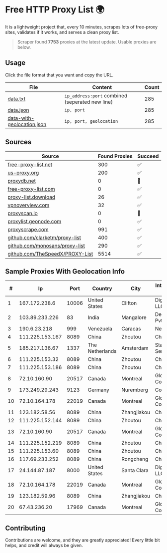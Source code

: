 
# Free HTTP Proxy List 🌍

It is a lightweight project that, every 10 minutes, scrapes lots of free-proxy sites, validates if it works, and serves a clean proxy list.


> Scraper found **7753** proxies at the latest update. Usable proxies are below.

## Usage

Click the file format that you want and copy the URL.


|File|Content|Count|
|----|-------|-----|
|[data.txt](https://raw.githubusercontent.com/themiralay/Proxy-List-World/master/data.txt)|`ip_address:port` combined (seperated new line)|285|
|[data.json](https://raw.githubusercontent.com/themiralay/Proxy-List-World/master/data.json)|`ip, port`|285|
|[data-with-geolocation.json](https://raw.githubusercontent.com/themiralay/Proxy-List-World/master/data-with-geolocation.json)|`ip, port, geolocation`|285|

## Sources

|Source|Found Proxies|Succeed|
|------|-------------|-------|
|[free-proxy-list.net](https://free-proxy-list.net)|300|✅|
|[us-proxy.org](https://www.us-proxy.org)|200|✅|
|[proxydb.net](http://proxydb.net)|0|🚫|
|[free-proxy-list.com](https://free-proxy-list.com/?page=&port=&type%5B%5D=http&type%5B%5D=https&up_time=0&search=Search)|0|✅|
|[proxy-list.download](https://www.proxy-list.download/HTTP)|26|✅|
|[vpnoverview.com](https://vpnoverview.com/privacy/anonymous-browsing/free-proxy-servers)|32|✅|
|[proxyscan.io](https://www.proxyscan.io)|0|🚫|
|[proxylist.geonode.com](https://proxylist.geonode.com/api/proxy-list?limit=300&page=1&sort_by=lastChecked&sort_type=desc&protocols=http,https)|0|✅|
|[proxyscrape.com](https://api.proxyscrape.com/v2/?request=displayproxies&protocol=http&timeout=10000&country=all&ssl=all&anonymity=all)|991|✅|
|[github.com/clarketm/proxy-list](https://raw.githubusercontent.com/clarketm/proxy-list/master/proxy-list-raw.txt)|400|✅|
|[github.com/monosans/proxy-list](https://raw.githubusercontent.com/monosans/proxy-list/main/proxies/http.txt)|290|✅|
|[github.com/TheSpeedX/PROXY-List](https://raw.githubusercontent.com/TheSpeedX/PROXY-List/master/http.txt)|5514|✅|


## Sample Proxies With Geolocation Info

|#|Ip|Port|Country|City|Internet Service Provider|
|-|--|----|-------|----|-------------------------|
|1|167.172.238.6|10006|United States|Clifton|DigitalOcean, LLC|
|2|103.89.233.226|83|India|Mangalore|Deenet Services Pvt Ltd|
|3|190.6.23.218|999|Venezuela|Caracas|Net Uno|
|4|111.225.153.167|8089|China|Zhoutou|China Telecom|
|5|185.217.136.67|1337|The Netherlands|Amsterdam|Stallion Network Services Limited|
|6|111.225.153.32|8089|China|Zhoutou|China Telecom|
|7|111.225.153.186|8089|China|Zhoutou|China Telecom|
|8|72.10.160.90|20517|Canada|Montreal|GloboTech Communications|
|9|173.249.29.243|9123|Germany|Nuremberg|Contabo GmbH|
|10|72.10.164.178|22019|Canada|Montreal|GloboTech Communications|
|11|123.182.58.56|8089|China|Zhangjiakou|China Telecom|
|12|111.225.152.144|8089|China|Zhoutou|China Telecom|
|13|72.10.160.90|20517|Canada|Montreal|GloboTech Communications|
|14|111.225.152.219|8089|China|Zhoutou|China Telecom|
|15|111.225.153.60|8089|China|Zhoutou|China Telecom|
|16|117.69.233.252|8089|China|Rongcheng|Chinanet|
|17|24.144.87.187|8000|United States|Santa Clara|DigitalOcean, LLC|
|18|72.10.164.178|22019|Canada|Montreal|GloboTech Communications|
|19|123.182.59.96|8089|China|Zhangjiakou|China Telecom|
|20|67.43.236.20|17969|Canada|Montreal|GloboTech Communications|



## Contributing

Contributions are welcome, and they are greatly appreciated! Every
little bit helps, and credit will always be given.

